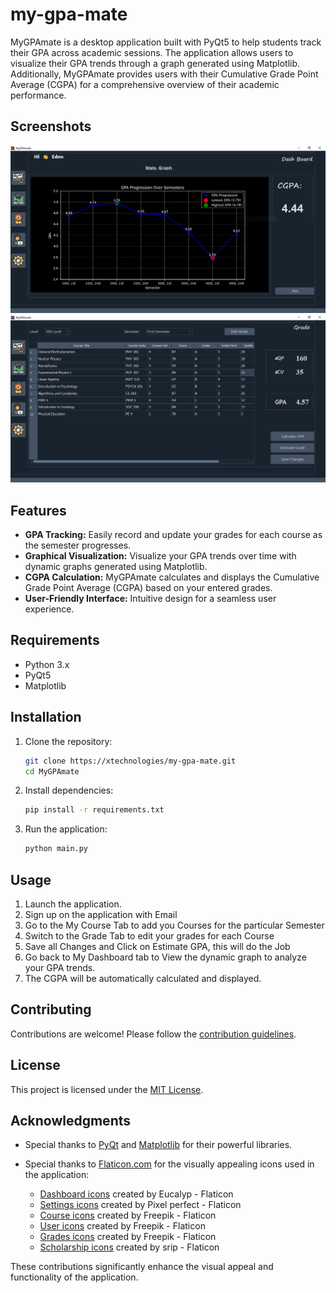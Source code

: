 # my-gpa-mate

MyGPAmate is a desktop application built with PyQt5 to help students track their GPA across academic sessions. The application allows users to visualize their GPA trends through a graph generated using Matplotlib. Additionally, MyGPAmate provides users with their Cumulative Grade Point Average (CGPA) for a comprehensive overview of their academic performance.


## Screenshots

![Screenshot 1](assets/DEMO/demo1.PNG)
![Screenshot 2](assets/DEMO/demo2.PNG)

## Features

- **GPA Tracking:** Easily record and update your grades for each course as the semester progresses.
- **Graphical Visualization:** Visualize your GPA trends over time with dynamic graphs generated using Matplotlib.
- **CGPA Calculation:** MyGPAmate calculates and displays the Cumulative Grade Point Average (CGPA) based on your entered grades.
- **User-Friendly Interface:** Intuitive design for a seamless user experience.

## Requirements

- Python 3.x
- PyQt5
- Matplotlib

## Installation

1. Clone the repository:

    ```bash
    git clone https://xtechnologies/my-gpa-mate.git
    cd MyGPAmate
    ```

2. Install dependencies:

    ```bash
    pip install -r requirements.txt
    ```

3. Run the application:

    ```bash
    python main.py
    ```

## Usage

1. Launch the application.
2. Sign up on the application with Email
3. Go to the My Course Tab to add you Courses for the particular Semester
4. Switch to the Grade Tab to edit your grades for each Course
5. Save all Changes and Click on Estimate GPA, this will do the Job
6. Go back to My Dashboard tab to View the dynamic graph to analyze your GPA trends.
7. The CGPA will be automatically calculated and displayed.


## Contributing

Contributions are welcome! Please follow the [contribution guidelines](CONTRIBUTING.md).

## License

This project is licensed under the [MIT License](LICENSE).

## Acknowledgments

- Special thanks to [PyQt](https://riverbankcomputing.com/software/pyqt/) and [Matplotlib](https://matplotlib.org/) for their powerful libraries.

- Special thanks to [Flaticon.com](https://www.flaticon.com) for the visually appealing icons used in the application:

  - [Dashboard icons](https://www.flaticon.com/free-icons/dashboard) created by Eucalyp - Flaticon
  - [Settings icons](https://www.flaticon.com/free-icons/settings) created by Pixel perfect - Flaticon
  - [Course icons](https://www.flaticon.com/free-icons/course) created by Freepik - Flaticon
  - [User icons](https://www.flaticon.com/free-icons/user) created by Freepik - Flaticon
  - [Grades icons](https://www.flaticon.com/free-icons/grades) created by Freepik - Flaticon
  - [Scholarship icons](https://www.flaticon.com/free-icons/scholarship) created by srip - Flaticon

These contributions significantly enhance the visual appeal and functionality of the application.
